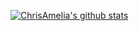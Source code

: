 [![ChrisAmelia's github stats](https://github-readme-stats.vercel.app/api?username=ChrisAmelia&count_private=true&show_icons=true&theme=react)](https://github.com/anuraghazra/github-readme-stats)

<!--
**ChrisAmelia/ChrisAmelia** is a ✨ _special_ ✨ repository because its `README.md` (this file) appears on your GitHub profile.

Here are some ideas to get you started:

- 🔭 I’m currently working on ...
- 🌱 I’m currently learning ...
- 👯 I’m looking to collaborate on ...
- 🤔 I’m looking for help with ...
- 💬 Ask me about ...
- 📫 How to reach me: ...
- 😄 Pronouns: ...
- ⚡ Fun fact: ...
-->
